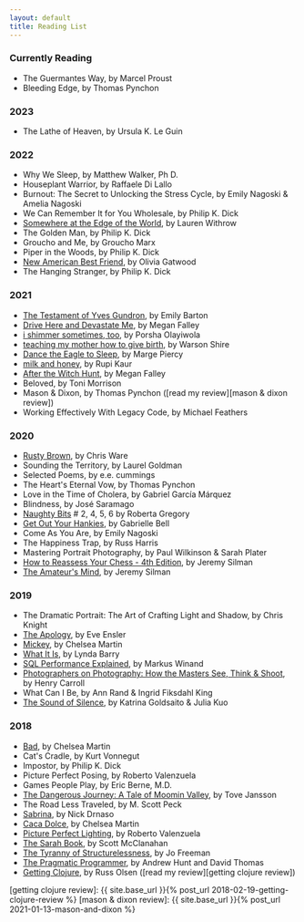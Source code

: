```yaml
---
layout: default
title: Reading List
---
```


### Currently Reading

- The Guermantes Way, by Marcel Proust
- Bleeding Edge, by Thomas Pynchon

### 2023

- The Lathe of Heaven, by Ursula K. Le Guin

### 2022

- Why We Sleep, by Matthew Walker, Ph D.
- Houseplant Warrior, by Raffaele Di Lallo
- Burnout: The Secret to Unlocking the Stress Cycle, by Emily Nagoski & Amelia Nagoski
- We Can Remember It for You Wholesale, by Philip K. Dick
- [Somewhere at the Edge of the World], by Lauren Withrow
- The Golden Man, by Philip K. Dick
- Groucho and Me, by Groucho Marx
- Piper in the Woods, by Philip K. Dick
- [New American Best Friend], by Olivia Gatwood
- The Hanging Stranger, by Philip K. Dick

### 2021

- [The Testament of Yves Gundron], by Emily Barton
- [Drive Here and Devastate Me], by Megan Falley
- [i shimmer sometimes, too], by Porsha Olayiwola
- [teaching my mother how to give birth], by Warson Shire
- [Dance the Eagle to Sleep], by Marge Piercy
- [milk and honey], by Rupi Kaur
- [After the Witch Hunt], by Megan Falley
- Beloved, by Toni Morrison
- Mason & Dixon, by Thomas Pynchon ([read my review][mason & dixon review])
- Working Effectively With Legacy Code, by Michael Feathers

### 2020

- [Rusty Brown], by Chris Ware
- Sounding the Territory, by Laurel Goldman
- Selected Poems, by e.e. cummings
- The Heart's Eternal Vow, by Thomas Pynchon
- Love in the Time of Cholera, by Gabriel García Márquez
- Blindness, by José Saramago
- [Naughty Bits] # 2, 4, 5, 6 by Roberta Gregory
- [Get Out Your Hankies], by Gabrielle Bell
- Come As You Are, by Emily Nagoski
- The Happiness Trap, by Russ Harris
- Mastering Portrait Photography, by Paul Wilkinson & Sarah Plater
- [How to Reassess Your Chess - 4th Edition], by Jeremy Silman
- [The Amateur's Mind], by Jeremy Silman

### 2019

- The Dramatic Portrait: The Art of Crafting Light and Shadow, by Chris Knight
- [The Apology], by Eve Ensler
- [Mickey], by Chelsea Martin
- [What It Is], by Lynda Barry
- [SQL Performance Explained], by Markus Winand
- [Photographers on Photography: How the Masters See, Think & Shoot], by Henry Carroll
- What Can I Be, by Ann Rand & Ingrid Fiksdahl King
- [The Sound of Silence], by Katrina Goldsaito & Julia Kuo

### 2018

- [Bad], by Chelsea Martin
- Cat's Cradle, by Kurt Vonnegut
- Impostor, by Philip K. Dick
- Picture Perfect Posing, by Roberto Valenzuela
- Games People Play, by Eric Berne, M.D.
- [The Dangerous Journey: A Tale of Moomin Valley], by Tove Jansson
- The Road Less Traveled, by M. Scott Peck
- [Sabrina], by Nick Drnaso
- [Caca Dolce], by Chelsea Martin
- [Picture Perfect Lighting], by Roberto Valenzuela
- [The Sarah Book], by Scott McClanahan
- [The Tyranny of Structurelessness], by Jo Freeman
- [The Pragmatic Programmer], by Andrew Hunt and David Thomas
- [Getting Clojure], by Russ Olsen ([read my review][getting clojure review])

[getting clojure review]: {{ site.base_url }}{% post_url 2018-02-19-getting-clojure-review %}
[mason & dixon review]: {{ site.base_url }}{% post_url 2021-01-13-mason-and-dixon %}

[After the Witch Hunt]: https://www.meganfalley.com/product-page/after-the-witch-hunt
[Bad]: https://electricliterature.com/i-call-all-my-exes-darren-5c28cec10e7b
[Caca Dolce]: https://softskull.com/dd-product/caca-dolce/
[Dance the Eagle to Sleep]: https://margepiercy.com/fiction/#danceTheEagleToSleep
[Drive Here and Devastate Me]: https://writebloody.com/collections/queer-lit/products/drive-here-and-devastate-me
[Electric Michelangelo]: http://www.sarahhallauthor.com/electric.htm
[Get Out Your Hankies]: https://uncivilizedbooks.com/get-out-your-hankies/
[Getting Clojure]: https://pragprog.com/book/roclojure/getting-clojure
[How to Reassess Your Chess - 4th Edition]: https://www.silmanjamespress.com/shop/chess/how-to-reassess-your-chess-4th-edition/
[i shimmer sometimes, too]: https://buttonpoetry.com/product/i-shimmer-sometimes-too/
[Mickey]: https://www.etsy.com/listing/476579597/mickey-by-chelsea-martin
[milk and honey]: https://rupikaur.com/books/milk-and-honey/
[Naughty Bits]: https://robertagregory.com/Robertagregory/Naughty_Bits_detail.html
[New American Best Friend]: https://buttonpoetry.com/product/new-american-best-friend/
[Photographers on Photography: How the Masters See, Think & Shoot]: https://www.laurenceking.com/product/photographers-on-photography/
[Picture Perfect Lighting]: https://rockynook.com/shop/photography/picture-perfect-lighting/
[Rusty Brown]: https://www.penguinrandomhouse.com/books/185704/rusty-brown-by-chris-ware/
[Sabrina]: https://www.drawnandquarterly.com/sabrina
[Somewhere at the Edge of the World]: https://www.temperbooks.com/books/p/somewhere-at-the-edge-of-the-world
[SQL Performance Explained]: https://sql-performance-explained.com/
[teaching my mother how to give birth]: https://flippedeye.net/product/teaching-my-mother-how-to-give-birth/
[The Amateur's Mind]: https://www.silmanjamespress.com/shop/chess/amateurs-mind-the-2nd-edition/
[The Apology]: https://theapologybook.net/about-the-apology-eve-ensler/
[The Dangerous Journey: A Tale of Moomin Valley]: https://www.drawnandquarterly.com/dangerous-journey-tale-moomin-valley
[The Pragmatic Programmer]: https://pragprog.com/book/tpp/the-pragmatic-programmer
[The Sarah Book]: https://nytyrant.com/collections/titles/products/pre-order-the-sarah-book-by-scott-mcclanahan
[The Sound of Silence]: http://thesoundofsilence.org/
[The Testament of Yves Gundron]: https://www.emilybarton.com/books
[The Tyranny of Structurelessness]: http://www.jofreeman.com/joreen/tyranny.htm
[What It Is]: https://www.drawnandquarterly.com/what-it-is
